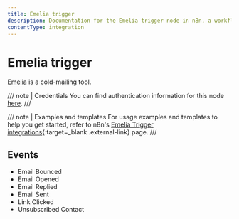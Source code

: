 ```yaml
---
title: Emelia trigger
description: Documentation for the Emelia trigger node in n8n, a workflow automation platform. Includes details of operations and configuration, and links to examples and credentials information.
contentType: integration
---
```


# Emelia trigger

[Emelia](https://emelia.io) is a cold-mailing tool.

/// note | Credentials
You can find authentication information for this node [here](/integrations/builtin/credentials/emelia/).
///

///  note  | Examples and templates
For usage examples and templates to help you get started, refer to n8n's [Emelia Trigger integrations](https://n8n.io/integrations/emelia-trigger/){:target=_blank .external-link} page.
///

## Events

- Email Bounced
- Email Opened
- Email Replied
- Email Sent
- Link Clicked
- Unsubscribed Contact



